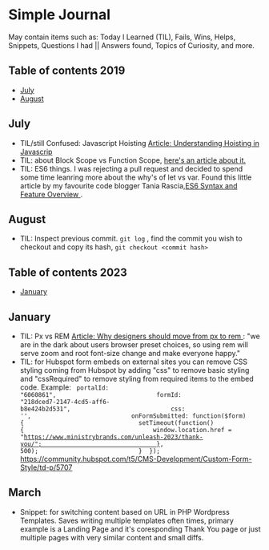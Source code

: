 # Simple Journal

May contain items such as: Today I Learned (TIL), Fails, Wins, Helps, Snippets, Questions I had || Answers found, Topics of Curiosity, and more.

## Table of contents 2019

- [July](#july)
- [August](#august)

## July

- TIL/still Confused: Javascript Hoisting [Article: Understanding Hoisting in Javascrip](https://scotch.io/tutorials/understanding-hoisting-in-javascript "Understanding Hoisting in Javascript")
- TIL: about Block Scope vs Function Scope, [here's an article about it.](https://medium.com/@josephcardillo/the-difference-between-function-and-block-scope-in-javascript-4296b2322abe "The Difference Between Function and Block Scope in JavaScript")
- TIL: ES6 things. I was rejecting a pull request and decided to spend some time leanring more about the why's of let vs var. Found this little article by my favourite code blogger Tania Rascia,[ES6 Syntax and Feature Overview
  ](https://www.taniarascia.com/es6-syntax-and-feature-overview/ "ES6 Syntax and Feature Overview
").

## August

- TIL: Inspect previous commit. `git log` , find the commit you wish to checkout and copy its hash, `git checkout <commit hash>`

## Table of contents 2023

- [January](#jan)

## January

- TIL: Px vs REM [Article: Why designers should move from px to rem ](https://uxdesign.cc/why-designers-should-move-from-px-to-rem-and-how-to-do-that-in-figma-c0ea23e07a15 "Why designers should move from px to rem ") : "we are in the dark about users browser preset choices, so using rem will serve zoom and root font-size change and make everyone happy."
- TIL: for Hubspot form embeds on external sites you can remove CSS styling coming from Hubspot by adding "css" to remove basic styling and "cssRequired" to remove styling from required items to the embed code. Example:
  <code>
  portalId: "6060861",                            formId: "218dced7-2147-4cd5-aff6-b8e424b2d531",                            css: '',                            onFormSubmitted: function($form) {                                setTimeout(function() {                                    window.location.href = "https://www.ministrybrands.com/unleash-2023/thank-you/";                                }, 500);                            }  });
  </code>
  https://community.hubspot.com/t5/CMS-Development/Custom-Form-Style/td-p/5707

## March

- Snippet: for switching content based on URL in PHP Wordpress Templates. Saves writing multiple templates often times, primary example is a Landing Page and it's coresponding Thank You page or just multiple pages with very similar content and small diffs.
  <pre>
  <code>
  <?php if ( is_page('thank-you') ) { ?>
  
  
  <?php } else { ?>
  
  
  <?php } ?>
  </code>
  </pre>
